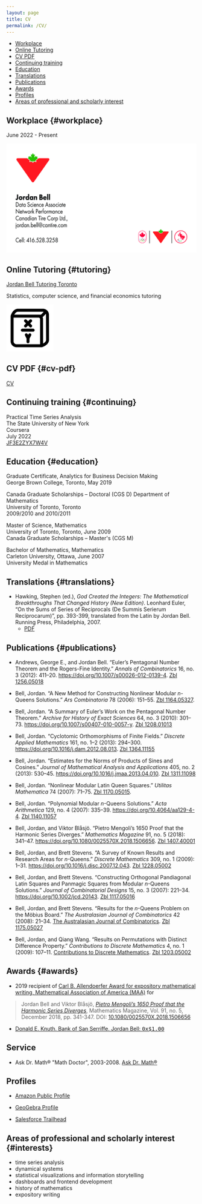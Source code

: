 ```yaml
---
layout: page
title: CV
permalink: /CV/
---
```


- [Workplace](#workplace)
- [Online Tutoring](#tutoring)
- [CV PDF](#cv-pdf)
- [Continuing training](#continuing)
- [Education](#education)
- [Translations](#translations)
- [Publications](#publications)
- [Awards](#awards)
- [Profiles](#profiles)
- [Areas of professional and scholarly interest](#interests)

## Workplace {#workplace}

June 2022 - Present

![Data Science Associate, Network Performance, Canadian Tire Corp](/assets/images/J_Bell.png)

## Online Tutoring {#tutoring}

[Jordan Bell Tutoring Toronto](/tutoring)

Statistics, computer science, and financial economics tutoring

![Jordan Bell Tutoring Toronto](/assets/images/logo.png)

## CV PDF {#cv-pdf}

[CV](/LaTeX/CV/cv_bell.pdf)

## Continuing training {#continuing}

Practical Time Series Analysis  
The State University of New York  
Coursera  
July 2022  
[JF3E2ZYX7W4V](https://www.coursera.org/account/accomplishments/certificate/JF3E2ZYX7W4V)


## Education {#education}

Graduate Certificate, Analytics for Business Decision Making  
George Brown College, Toronto, May 2019

Canada Graduate Scholarships – Doctoral (CGS D)
Department of Mathematics  
University of Toronto, Toronto  
2009/2010 and 2010/2011

Master of Science, Mathematics  
University of Toronto, Toronto, June 2009  
Canada Graduate Scholarships – Master's (CGS M)

Bachelor of Mathematics, Mathematics  
Carleton University, Ottawa, June 2007  
University Medal in Mathematics

## Translations {#translations}

- Hawking, Stephen (ed.), *God Created the Integers: The Mathematical Breakthroughs That Changed History (New Edition)*. Leonhard Euler, “On the Sums of Series of Reciprocals (De Summis Serierum Reciprocarum)”, pp. 393-399, translated from the Latin by Jordan Bell. Running Press, Philadelphia, 2007.
    - [PDF](/assets/pdfs/E41.pdf)

## Publications {#publications}

- Andrews, George E., and Jordan Bell. “Euler’s Pentagonal Number Theorem and the Rogers-Fine Identity.” *Annals of Combinatorics* 16, no. 3 (2012): 411–20. <https://doi.org/10.1007/s00026-012-0139-4>. [Zbl 1256.05018](https://zbmath.org/?q=an%3A1256.05018)

- Bell, Jordan. “A New Method for Constructing Nonlinear Modular *n*-Queens Solutions.” *Ars Combinatoria* 78 (2006): 151–55. [Zbl 1164.05327](https://zbmath.org/?q=an%3A1164.05327).

- Bell, Jordan. “A Summary of Euler’s Work on the Pentagonal Number Theorem.” *Archive for History of Exact Sciences* 64, no. 3 (2010): 301–73. <https://doi.org/10.1007/s00407-010-0057-y>. [Zbl 1208.01013](https://zbmath.org/?q=an%3A1208.01013)

- Bell, Jordan. “Cyclotomic Orthomorphisms of Finite Fields.” *Discrete Applied Mathematics* 161, no. 1–2 (2013): 294–300. <https://doi.org/10.1016/j.dam.2012.08.013>. [Zbl 1364.11155](https://zbmath.org/?q=an%3A1364.11155)

- Bell, Jordan. “Estimates for the Norms of Products of Sines and Cosines.” *Journal of Mathematical Analysis and Applications* 405, no. 2 (2013): 530–45. <https://doi.org/10.1016/j.jmaa.2013.04.010>. [Zbl 1311.11098](https://zbmath.org/?q=an%3A1311.11098)

- Bell, Jordan. “Nonlinear Modular Latin Queen Squares.” *Utilitas Mathematica* 74 (2007): 71–75. [Zbl 1170.05015](https://zbmath.org/?q=an%3A1170.05015).

- Bell, Jordan. “Polynomial Modular *n*-Queens Solutions.” *Acta Arithmetica* 129, no. 4 (2007): 335–39. <https://doi.org/10.4064/aa129-4-4>. [Zbl 1140.11057](https://zbmath.org/?q=an%3A1140.11057)

- Bell, Jordan, and Viktor Blåsjö. “Pietro Mengoli’s 1650 Proof that the Harmonic Series Diverges.” *Mathematics Magazine* 91, no. 5 (2018): 341–47. <https://doi.org/10.1080/0025570X.2018.1506656>. [Zbl 1407.40001](https://zbmath.org/?q=an%3A1407.40001)

- Bell, Jordan, and Brett Stevens. “A Survey of Known Results and Research Areas for *n*-Queens.” *Discrete Mathematics* 309, no. 1 (2009): 1–31. <https://doi.org/10.1016/j.disc.2007.12.043>. [Zbl 1228.05002](https://zbmath.org/?q=an%3A1228.05002)

- Bell, Jordan, and Brett Stevens. “Constructing Orthogonal Pandiagonal Latin Squares and Panmagic Squares from Modular *n*-Queens Solutions.” *Journal of Combinatorial Designs* 15, no. 3 (2007): 221–34. <https://doi.org/10.1002/jcd.20143>. [Zbl 1117.05016](https://zbmath.org/?q=an%3A1117.05016)

- Bell, Jordan, and Brett Stevens. “Results for the *n*-Queens Problem on the Möbius Board.” *The Australasian Journal of Combinatorics* 42 (2008): 21–34. [The Australasian Journal of Combinatorics](https://ajc.maths.uq.edu.au). [Zbl 1175.05027](https://zbmath.org/?q=an%3A1175.05027)

- Bell, Jordan, and Qiang Wang. “Results on Permutations with Distinct Difference Property.” *Contributions to Discrete Mathematics* 4, no. 1 (2009): 107–11. [Contributions to Discrete Mathematics](https://cdm.ucalgary.ca/). [Zbl 1203.05002](https://zbmath.org/?q=an%3A1203.05002)

## Awards {#awards}

- 2019 recipient of [Carl B. Allendoerfer Award for expository mathematical writing, Mathematical Association of America (MAA)](https://www.maa.org/programs-and-communities/member-communities/maa-awards/writing-awards/carl-b-allendoerfer-awards) for
> Jordan Bell and Viktor Blåsjö, [*Pietro Mengoli’s 1650 Proof that the Harmonic Series Diverges*](https://doi.org/10.1080/0025570X.2018.1506656), Mathematics Magazine, Vol. 91, no. 5, December 2018, pp. 341-347. DOI: [10.1080/0025570X.2018.1506656](https://doi.org/10.1080/0025570X.2018.1506656)

- [Donald E. Knuth. Bank of San Serriffe. Jordan Bell: <tt>0x$1.00</tt>](https://www-cs-faculty.stanford.edu/~knuth/boss.html)

## Service

- Ask Dr. Math® "Math Doctor", 2003-2008. [Ask Dr. Math®](https://www.nctm.org/archives/dr.math/index.htm)

## Profiles

- [Amazon Public Profile](https://www.amazon.com/gp/profile/amzn1.account.AHBGB7NGF3DGOUKGRF67J2GIKZXQ)

- [GeoGebra Profile](https://www.geogebra.org/u/jordanbell2357)

- [Salesforce Trailhead](https://trailblazer.me/id/jordanbell2357)

## Areas of professional and scholarly interest {#interests}

- time series analysis
- dynamical systems
- statistical visualizations and information storytelling
- dashboards and frontend development
- history of mathematics
- expository writing